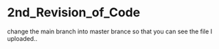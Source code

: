 # 2nd_Revision_of_Code


change the main branch into master brance so that you can see the file I uploaded..
